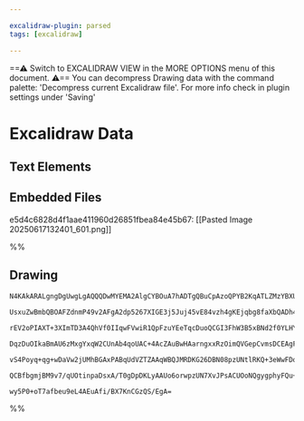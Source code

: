 ```yaml
---

excalidraw-plugin: parsed
tags: [excalidraw]

---
```

==⚠  Switch to EXCALIDRAW VIEW in the MORE OPTIONS menu of this document. ⚠== You can decompress Drawing data with the command palette: 'Decompress current Excalidraw file'. For more info check in plugin settings under 'Saving'


# Excalidraw Data

## Text Elements
## Embedded Files
e5d4c6828d4f1aae411960d26851fbea84e45b67: [[Pasted Image 20250617132401_601.png]]

%%
## Drawing
```compressed-json
N4KAkARALgngDgUwgLgAQQQDwMYEMA2AlgCYBOuA7hADTgQBuCpAzoQPYB2KqATLZMzYBXUtiRoIACyhQ4zZAHoFAc0JRJQgEYA6bGwC2CgF7N6hbEcK4OCtptbErHALRY8RMpWdx8Q1TdIEfARcZgRmBShcZQUebQBGAAYEmjoghH0EDihmbgBtcDBQMBKIEm4IAEkABQB5ZWUAYWYAKyMAdgAZADMAMQAheIBlADVaoWYAQVSSyFhECsJ9aKR+

UsxuZwBmbQBOAFZdnmP49v2AFgA2dp5267XIGE3j5Juj45vE84vzh4gKEjqbg8faXbQADh4l0u8V2u0u5127S27T+kgQhGU0m4W0u4L+1mUwW4iT+zCgpDYAGsEI02Pg2KQKhTrMw4LhAtkZqVNLhsFTlJShBxiHSGUyJCyOGyOVkoNzIN1CPh8ENYMSJIIPAqIOTKTSAOqAyTAskU6kINUwDXoLXlP5CrEccK5NDxP5sdnYNRPN2JUmFSCC4RwS

rEV2oPIAXT+3XImTD3A4QhVf0IIqwFVwiR1QpFzuYEeTqcDuoQCGI3FhW3B5xBNd2f0YLHYXDQ7V+pebrE4ADlOGIq5d9jx4vFzjX3aXCMwACLpKAV7jdAhhP6aYQigCiwUy2SLKfwfyEcGIuEXlbdZ0So/B/puY7+RA4VKTh6fbH5S7QK/wa9L5LnhMFSICK6bKDqSrBImEgIPsxDnNgeI8OCCHdPEuC4Ag5xjvCiTEFC4L7PE3SaCEtbYfsmjX

DqzDuOIkaBmAU6zMxgYxqW2CUnAb4qoUAC+4AcZAuBwHAarngxxRzOimQVGepCvmsDCEAgFD9HyAp5qK9KMhUADE3RGcZ3IQNgIiclAlSLvoar6rSukSug+nxAgrmuaZ5mkJZ1kZBp/LBsKOnisy5DSuylmeRZcq+fovTKqq6oMbq9L2oUZnRdksV2RaRrEECaB8OlXk+TZOU0laNopdqyklTFNkAErCE6LpVrVmVWTZtRej6Vb+u13n1RkvScFA

vS4Poyq+qg+wDaVw2jUMhBGAxPABqUdVZTZAAqWBQJMRDKG26DBN08pzUNtlRKQ+3eWwFDorgl6oMWR7FR1sVbiKkx3Q9ITPRAHKUlQF1bRkP3A9t8DJdppl0ZSKoABp9do7SnHc5ztGj/p3pcWzKfD9L4AAmtwCJxLc8TguOkL7IkI74ulRhsAY3DSZA9AEEIDGvFsPDnIk8QCaDnUZE1QUFhGECw8pgokEtK3AutQakPLi48Wgs3pXLxAALJsM

QCBfbgmjBM9v7/qUOtinpaDsxA/T0gDpDKLyAAUo6orwpzUN7XvJPsACUOoNQgygphyFQu+7PBbKSvBx77sfxwHwfC+9g3ZOVCDdVArYHiWpRxhNCChxmqscBBdullkJtm9wFLc382BEBrqCNwgfwcCXDekE3pbCFAz4MR36elHYLQINgORDN3cD64bxum9+qAW536V8nnjDbSz+Bs6W8zJWEwTT62OrmeSBhQwsaCvR+X7m6u6+zBAcYGEM6Sn5

wy5P0+oT7afbeu9eL4AEuAfi/BX7KnCGzQS/EgA=
```
%%